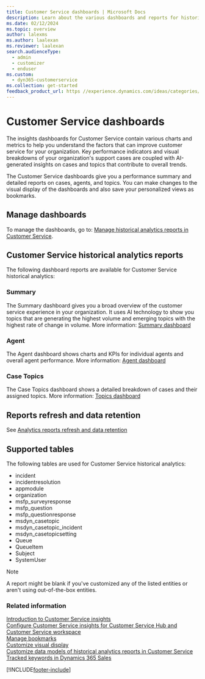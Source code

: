 ```yaml
---
title: Customer Service dashboards | Microsoft Docs
description: Learn about the various dashboards and reports for historical operational metrics and KPIs to manage contact centers.
ms.date: 02/12/2024
ms.topic: overview
author: lalexms
ms.author: laalexan
ms.reviewer: laalexan
search.audienceType: 
  - admin
  - customizer
  - enduser
ms.custom: 
  - dyn365-customerservice
ms.collection: get-started
feedback_product_url: https //experience.dynamics.com/ideas/categories/list/?category=a7f4a807-de3b-eb11-a813-000d3a579c38&forum=b68e50a6-88d9-e811-a96b-000d3a1be7ad
---
```


# Customer Service dashboards

The insights dashboards for Customer Service contain various charts and metrics to help you understand the factors that can improve customer service for your organization. Key performance indicators and visual breakdowns of your organization's support cases are coupled with AI-generated insights on cases and topics that contribute to overall trends.

The Customer Service dashboards give you a performance summary and detailed reports on cases, agents, and topics. You can make changes to the visual display of the dashboards and also save your personalized views as bookmarks.

## Manage dashboards

To manage the dashboards, go to: [Manage historical analytics reports in Customer Service](../administer/configure-cs-historical-analytics-csh.md).

## Customer Service historical analytics reports

The following dashboard reports are available for Customer Service historical analytics:

### Summary

The Summary dashboard gives you a broad overview of the customer service experience in your organization. It uses AI technology to show you topics that are generating the highest volume and emerging topics with the highest rate of change in volume. More information: [Summary dashboard](summary-dashboard-cs.md)

### Agent

The Agent dashboard shows charts and KPIs for individual agents and overall agent performance. More information: [Agent dashboard](agent-dashboard-cs.md)

### Case Topics

The Case Topics dashboard shows a detailed breakdown of cases and their assigned topics. More information: [Topics dashboard](case-topics-dashboard-cs.md)

## Reports refresh and data retention

See [Analytics reports refresh and data retention](info-analytics-reports.md#analytics-reports-refresh-and-data-retention)

## Supported tables

The following tables are used for Customer Service historical analytics:

- incident
- incidentresolution
- appmodule
- organization
- msfp_surveyresponse
- msfp_question
- msfp_questionresponse
- msdyn_casetopic
- msdyn_casetopic_incident
- msdyn_casetopicsetting
- Queue
- QueueItem
- Subject
- SystemUser

> [!NOTE]
> A report might be blank if you've customized any of the listed entities or aren't using out-of-the-box entities.

### Related information

[Introduction to Customer Service insights](../implement/introduction-customer-service-analytics.md)    
[Configure Customer Service insights for Customer Service Hub and Customer Service workspace](../administer/configure-customer-service-analytics-insights-csh.md)   
[Manage bookmarks](manage-bookmarks.md)  
[Customize visual display](customize-reports.md#customize-visual-display)  
[Customize data models of historical analytics reports in Customer Service](../administer/model-customize-reports.md)   
[Tracked keywords in Dynamics 365 Sales](../../sales/dynamics365-sales-insights-app-home-page.md#tracked-keywords)    


[!INCLUDE[footer-include](../../includes/footer-banner.md)]
